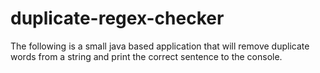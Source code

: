 # duplicate-regex-checker
The following is a small java based application that will remove duplicate words from a string and print the correct sentence to the console.
